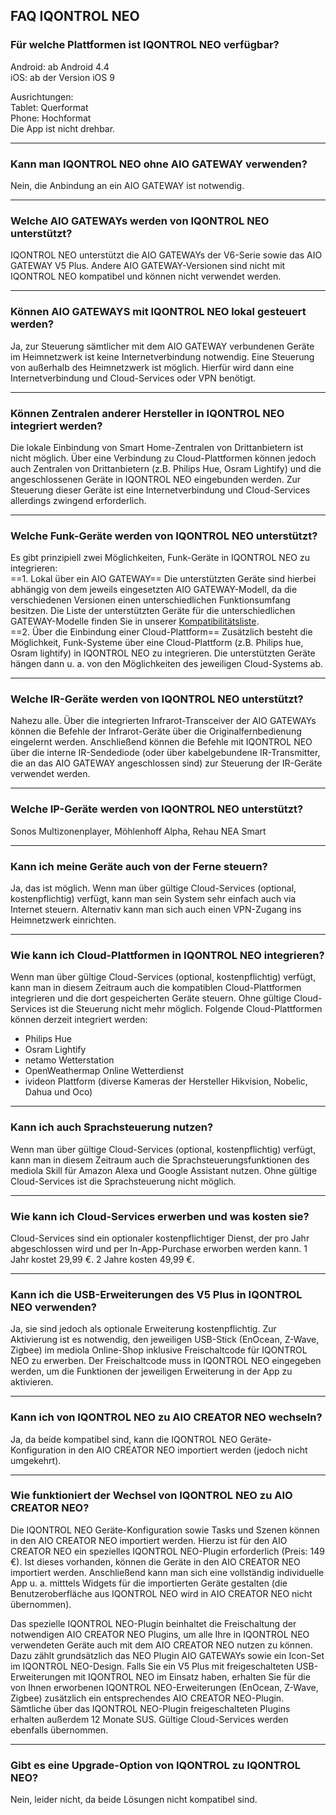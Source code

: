 ## FAQ IQONTROL NEO

### Für welche Plattformen ist IQONTROL NEO verfügbar?

Android: ab Android 4.4  
iOS: ab der Version iOS 9  
  
Ausrichtungen:  
Tablet: Querformat  
Phone: Hochformat  
Die App ist nicht drehbar.  

-----

### Kann man IQONTROL NEO ohne AIO GATEWAY verwenden?

Nein, die Anbindung an ein AIO GATEWAY ist notwendig.

-----

### Welche AIO GATEWAYs werden von IQONTROL NEO unterstützt?

IQONTROL NEO unterstützt die AIO GATEWAYs der V6-Serie sowie das AIO
GATEWAY V5 Plus. Andere AIO GATEWAY-Versionen sind nicht mit IQONTROL
NEO kompatibel und können nicht verwendet werden.

-----

### Können AIO GATEWAYS mit IQONTROL NEO lokal gesteuert werden?

Ja, zur Steuerung sämtlicher mit dem AIO GATEWAY verbundenen Geräte im
Heimnetzwerk ist keine Internetverbindung notwendig. Eine Steuerung von
außerhalb des Heimnetzwerk ist möglich. Hierfür wird dann eine
Internetverbindung und Cloud-Services oder VPN benötigt.

-----

### Können Zentralen anderer Hersteller in IQONTROL NEO integriert werden?

Die lokale Einbindung von Smart Home-Zentralen von Drittanbietern ist
nicht möglich. Über eine Verbindung zu Cloud-Plattformen können jedoch
auch Zentralen von Drittanbietern (z.B. Philips Hue, Osram Lightify) und
die angeschlossenen Geräte in IQONTROL NEO eingebunden werden. Zur
Steuerung dieser Geräte ist eine Internetverbindung und Cloud-Services
allerdings zwingend erforderlich.

-----

### Welche Funk-Geräte werden von IQONTROL NEO unterstützt?

Es gibt prinzipiell zwei Möglichkeiten, Funk-Geräte in IQONTROL NEO zu
integrieren:  
\==1. Lokal über ein AIO GATEWAY== Die unterstützten Geräte sind hierbei
abhängig von dem jeweils eingesetzten AIO GATEWAY-Modell, da die
verschiedenen Versionen einen unterschiedlichen Funktionsumfang
besitzen. Die Liste der unterstützten Geräte für die unterschiedlichen
GATEWAY-Modelle finden Sie in unserer
[Kompatibilitätsliste](https://www.mediola.com/checkliste).  
\==2. Über die Einbindung einer Cloud-Plattform== Zusätzlich besteht die
Möglichkeit, Funk-Systeme über eine Cloud-Plattform (z.B. Philips hue,
Osram lightify) in IQONTROL NEO zu integrieren. Die unterstützten Geräte
hängen dann u. a. von den Möglichkeiten des jeweiligen Cloud-Systems ab.

-----

### Welche IR-Geräte werden von IQONTROL NEO unterstützt?

Nahezu alle. Über die integrierten Infrarot-Transceiver der AIO GATEWAYs
können die Befehle der Infrarot-Geräte über die Originalfernbedienung
eingelernt werden. Anschließend können die Befehle mit IQONTROL NEO über
die interne IR-Sendediode (oder über kabelgebundene IR-Transmitter, die
an das AIO GATEWAY angeschlossen sind) zur Steuerung der IR-Geräte
verwendet werden.

-----

### Welche IP-Geräte werden von IQONTROL NEO unterstützt?

Sonos Multizonenplayer, Möhlenhoff Alpha, Rehau NEA Smart

-----

### Kann ich meine Geräte auch von der Ferne steuern?

Ja, das ist möglich. Wenn man über gültige Cloud-Services (optional,
kostenpflichtig) verfügt, kann man sein System sehr einfach auch via
Internet steuern. Alternativ kann man sich auch einen VPN-Zugang ins
Heimnetzwerk einrichten.

-----

### Wie kann ich Cloud-Plattformen in IQONTROL NEO integrieren?

Wenn man über gültige Cloud-Services (optional, kostenpflichtig)
verfügt, kann man in diesem Zeitraum auch die kompatiblen
Cloud-Plattformen integrieren und die dort gespeicherten Geräte steuern.
Ohne gültige Cloud-Services ist die Steuerung nicht mehr möglich.
Folgende Cloud-Plattformen können derzeit integriert werden:

  - Philips Hue
  - Osram Lightify
  - netamo Wetterstation
  - OpenWeathermap Online Wetterdienst
  - ivideon Plattform (diverse Kameras der Hersteller Hikvision,
    Nobelic, Dahua und Oco) 

-----

### Kann ich auch Sprachsteuerung nutzen?

Wenn man über gültige Cloud-Services (optional, kostenpflichtig)
verfügt, kann man in diesem Zeitraum auch die
Sprachsteuerungsfunktionen des mediola Skill für Amazon Alexa und Google
Assistant nutzen. Ohne gültige Cloud-Services ist die Sprachsteuerung
nicht möglich.

-----

### Wie kann ich Cloud-Services erwerben und was kosten sie?

Cloud-Services sind ein optionaler kostenpflichtiger Dienst, der pro
Jahr abgeschlossen wird und per In-App-Purchase erworben werden kann. 1
Jahr kostet 29,99 €. 2 Jahre kosten 49,99 €.

-----

### Kann ich die USB-Erweiterungen des V5 Plus in IQONTROL NEO verwenden?

Ja, sie sind jedoch als optionale Erweiterung kostenpflichtig. Zur
Aktivierung ist es notwendig, den jeweiligen USB-Stick (EnOcean, Z-Wave,
Zigbee) im mediola Online-Shop inklusive Freischaltcode für IQONTROL NEO
zu erwerben. Der Freischaltcode muss in IQONTROL NEO eingegeben werden,
um die Funktionen der jeweiligen Erweiterung in der App zu aktivieren.

-----

### Kann ich von IQONTROL NEO zu AIO CREATOR NEO wechseln?

Ja, da beide kompatibel sind, kann die IQONTROL NEO Geräte-Konfiguration
in den AIO CREATOR NEO importiert werden (jedoch nicht umgekehrt).

-----

### Wie funktioniert der Wechsel von IQONTROL NEO zu AIO CREATOR NEO?

Die IQONTROL NEO Geräte-Konfiguration sowie Tasks und Szenen können in
den AIO CREATOR NEO importiert werden. Hierzu ist für den AIO CREATOR
NEO ein spezielles IQONTROL NEO-Plugin erforderlich (Preis: 149 €). Ist
dieses vorhanden, können die Geräte in den AIO CREATOR NEO importiert
werden. Anschließend kann man sich eine vollständig individuelle App u.
a. mitttels Widgets für die importierten Geräte gestalten (die
Benutzeroberfläche aus IQONTROL NEO wird in AIO CREATOR NEO nicht
übernommen).

Das spezielle IQONTROL NEO-Plugin beinhaltet die Freischaltung der
notwendigen AIO CREATOR NEO Plugins, um alle Ihre in IQONTROL NEO
verwendeten Geräte auch mit dem AIO CREATOR NEO nutzen zu können. Dazu
zählt grundsätzlich das NEO Plugin AIO GATEWAYs sowie ein Icon-Set im
IQONTROL NEO-Design. Falls Sie ein V5 Plus mit freigeschalteten
USB-Erweiterungen mit IQONTROL NEO im Einsatz haben, erhalten Sie für
die von Ihnen erworbenen IQONTROL NEO-Erweiterungen (EnOcean, Z-Wave,
Zigbee) zusätzlich ein entsprechendes AIO CREATOR NEO-Plugin. Sämtliche
über das IQONTROL NEO-Plugin freigeschalteten Plugins erhalten außerdem
12 Monate SUS. Gültige Cloud-Services werden ebenfalls übernommen.

-----

### Gibt es eine Upgrade-Option von IQONTROL zu IQONTROL NEO?

Nein, leider nicht, da beide Lösungen nicht kompatibel sind.

